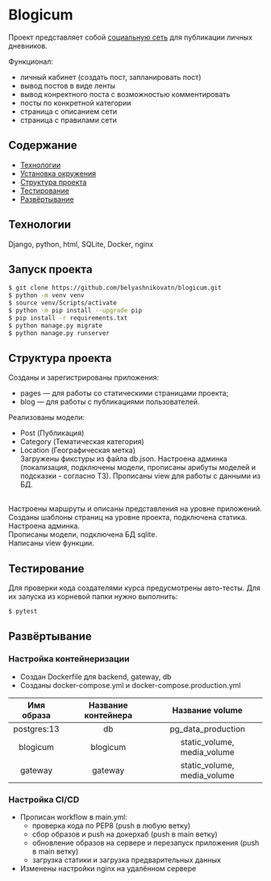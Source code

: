 # Blogicum
Проект представляет собой [социальную сеть](https://litblogicum.ru/) для публикации личных дневников. 

Функционал:
- личный кабинет (создать пост, запланировать пост)
- вывод постов в виде ленты
- вывод конректного поста с возможностью комментировать
- посты по конкретной категории
- страница с описанием сети
- страница с правилами сети


## Содержание
- [Технологии](#технологии)
- [Установка окружения](#установка-окружения)
- [Структура проекта](#структура-проекта)
- [Тестирование](#тестирование)
- [Развёртывание](#развёртывание)

## Технологии
Django, python, html, SQLite, Docker, nginx

## Запуск проекта
```bash
$ git clone https://github.com/belyashnikovatn/blogicum.git  
$ python -m venv venv  
$ source venv/Scripts/activate  
$ python -m pip install --upgrade pip  
$ pip install -r requirements.txt  
$ python manage.py migrate  
$ python manage.py runserver  
```

## Структура проекта
Созданы и зарегистрированы приложения:
- pages — для работы со статическими страницами проекта;
- blog — для работы с публикациями пользователей.  

Реализованы модели:
- Post (Публикация)
- Category (Тематическая категория)
- Location (Географическая метка)  
Загружены фикстуры из файла db.json.
Настроена админка (локализация, подключены модели, прописаны арибуты моделей и подсказки - согласно ТЗ).
Прописаны view для работы с данными из БД.  

<br>Настроены маршруты и описаны представления на уровне приложений.
<br>Созданы шаблоны страниц на уровне проекта, подключена статика.
<br>Настроена админка.
<br>Прописаны модели, подключена БД sqlite.
<br>Написаны view функции.

## Тестирование
Для проверки кода создателями курса предусмотрены авто-тесты. Для их запуска из корневой папки нужно выполнить:
```
$ pytest
```

## Развёртывание

### Настройка контейнеризации
- Создан Dockerfile для backend, gateway, db 
- Созданы  docker-compose.yml и docker-compose.production.yml

|Имя образа	|Название контейнера|Название volume|
|:-------------:|:-------------:|:-------------:|
|postgres:13|db|pg_data_production|
|blogicum|blogicum|static_volume, media_volume| 
|gateway|gateway|static_volume, media_volume| 

### Настройка CI/CD
- Прописан workflow в main.yml:
    - проверка кода по PEP8 (push в любую ветку)
    - сбор образов и push на докерхаб (push в main ветку)
    - обновление образов на сервере и перезапуск приложения (push в main ветку)
    - загрузка статики и загрузка предварительных данных
- Изменены настройки nginx на удалённом сервере
